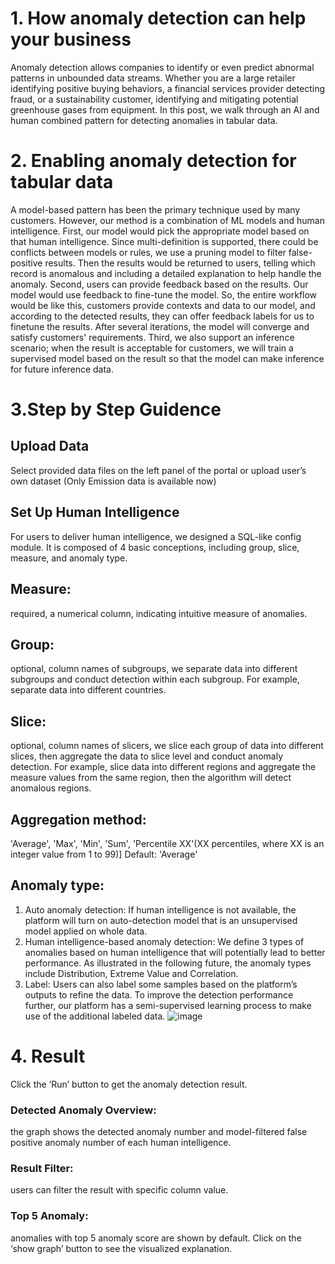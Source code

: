# 1.	How anomaly detection can help your business
Anomaly detection allows companies to identify or even predict abnormal patterns in unbounded data streams. Whether you are a large retailer identifying positive buying behaviors, a financial services provider detecting fraud, or a sustainability customer, identifying and mitigating potential greenhouse gases from equipment. In this post, we walk through an AI and human combined pattern for detecting anomalies in tabular data. 
# 2.	Enabling anomaly detection for tabular data
A model-based pattern has been the primary technique used by many customers. However, our method is a combination of ML models and human intelligence. 
First, our model would pick the appropriate model based on that human intelligence. Since multi-definition is supported, there could be conflicts between models or rules, we use a pruning model to filter false-positive results. Then the results would be returned to users, telling which record is anomalous and including a detailed explanation to help handle the anomaly. 
Second, users can provide feedback based on the results. Our model would use feedback to fine-tune the model. So, the entire workflow would be like this, customers provide contexts and data to our model, and according to the detected results, they can offer feedback labels for us to finetune the results. After several iterations, the model will converge and satisfy customers' requirements. 
Third, we also support an inference scenario; when the result is acceptable for customers, we will train a supervised model based on the result so that the model can make inference for future inference data.
# 3.Step by Step Guidence
## Upload Data
Select provided data files on the left panel of the portal or upload user’s own dataset (Only Emission data is available now) 
## Set Up Human Intelligence 
For users to deliver human intelligence, we designed a SQL-like config module. It is composed of 4 basic conceptions, including group, slice, measure, and anomaly type. 
## Measure: 
required, a numerical column, indicating intuitive measure of anomalies. 
## Group: 
optional, column names of subgroups, we separate data into different subgroups and conduct detection within each subgroup. For example, separate data into different countries. 
## Slice: 
optional, column names of slicers, we slice each group of data into different slices, then aggregate the data to slice level and conduct anomaly detection. For example, slice data into different regions and aggregate the measure values from the same region, then the algorithm will detect anomalous regions. 
## Aggregation method: 
'Average', 'Max', 'Min', 'Sum', 'Percentile XX'(XX percentiles, where XX is an integer value from 1 to 99)]
Default: 'Average'
## Anomaly type: 
1. Auto anomaly detection: If human intelligence is not available, the platform will turn on auto-detection model that is an unsupervised model applied on whole data. 
2. Human intelligence-based anomaly detection: We define 3 types of anomalies based on human intelligence that will potentially lead to better performance. As illustrated in the following future, the anomaly types include Distribution, Extreme Value and Correlation.
3. Label: Users can also label some samples based on the platform’s outputs to refine the data. To improve the detection performance further, our platform has a semi-supervised learning process to make use of the additional labeled data.
![image](https://user-images.githubusercontent.com/36343326/186331938-dc93049a-0279-4f74-9a12-5c2a591bf19c.png)

# 4. Result
Click the ‘Run’ button to get the anomaly detection result.
### Detected Anomaly Overview: 
the graph shows the detected anomaly number and model-filtered false positive anomaly number of each human intelligence.
### Result Filter: 
users can filter the result with specific column value.
### Top 5 Anomaly: 
anomalies with top 5 anomaly score are shown by default. Click on the ‘show graph’ button to see the visualized explanation.


